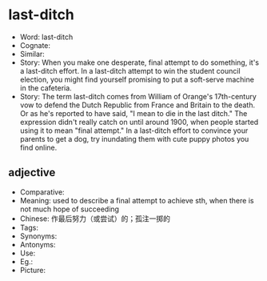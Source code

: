 # last-ditch

- Word: last-ditch
- Cognate: 
- Similar: 
- Story: When you make one desperate, final attempt to do something, it's a last-ditch effort. In a last-ditch attempt to win the student council election, you might find yourself promising to put a soft-serve machine in the cafeteria.
- Story: The term last-ditch comes from William of Orange's 17th-century vow to defend the Dutch Republic from France and Britain to the death. Or as he's reported to have said, "I mean to die in the last ditch." The expression didn't really catch on until around 1900, when people started using it to mean "final attempt." In a last-ditch effort to convince your parents to get a dog, try inundating them with cute puppy photos you find online.

## adjective

- Comparative: 
- Meaning: used to describe a final attempt to achieve sth, when there is not much hope of succeeding
- Chinese: 作最后努力（或尝试）的；孤注一掷的
- Tags: 
- Synonyms: 
- Antonyms: 
- Use: 
- Eg.: 
- Picture: 

